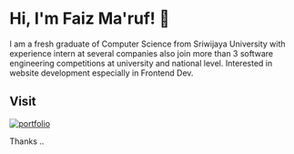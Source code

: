 
# Hi, I'm Faiz Ma'ruf! 👋

I am a fresh graduate of Computer Science from Sriwijaya University with experience intern at several companies also join more than 3 software engineering competitions at university and national level. Interested in website development especially in Frontend Dev.
## Visit
[![portfolio](https://img.shields.io/badge/my_portfolio-000?style=for-the-badge&logo=ko-fi&logoColor=white)](https://faizmaruf.github.io/)

Thanks ..
<!--
**faizmaruf/faizmaruf** is a ✨ _special_ ✨ repository because its `README.md` (this file) appears on your GitHub profile.

Here are some ideas to get you started:

- 🔭 I’m currently working on ...
- 🌱 I’m currently learning ...
- 👯 I’m looking to collaborate on ...
- 🤔 I’m looking for help with ...
- 💬 Ask me about ...
- 📫 How to reach me: ...
- 😄 Pronouns: ...
- ⚡ Fun fact: ...
-->
